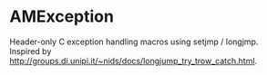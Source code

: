 # AMException
Header-only C exception handling macros using setjmp / longjmp.  
Inspired by http://groups.di.unipi.it/~nids/docs/longjump_try_trow_catch.html.
